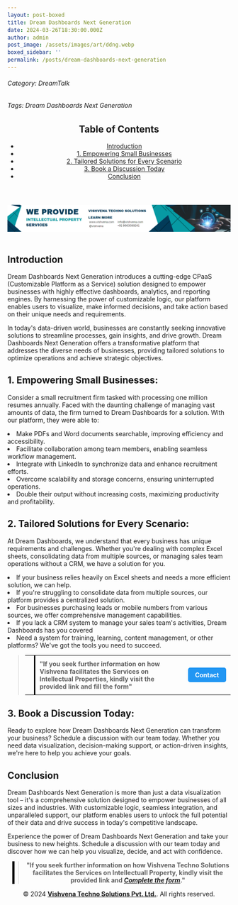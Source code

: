 ```yaml
---
layout: post-boxed
title: Dream Dashboards Next Generation
date: 2024-03-26T18:30:00.000Z
author: admin
post_image: /assets/images/art/ddng.webp
boxed_sidebar: ''
permalink: /posts/dream-dashboards-next-generation
---
```


###### Category: DreamTalk

###### Tags: Dream Dashboards Next Generation

<html lang="en">
<head>
    <meta charset="UTF-8">
    <meta name="viewport" content="width=device-width, initial-scale=1.0">
    <title><h1>Dream Dashboards Next Generation</h1></title>
    <meta name="description" content="Unlock the potential of highly advanced dashboards and reporting engines with Dream Dashboards Next Generation. Visualize, decide, and act with customizable logic to drive business success.">
</head>
<body>
   <header>
	<h2>Table of Contents</h2>
       <nav>
			<ul>
				<li><a href="#introduction">Introduction</a></li>
				<li><a href="#1">1. Empowering Small Businesses</a></li>
				<li><a href="#2">2. Tailored Solutions for Every Scenario</a></li>
				<li><a href="#3">3. Book a Discussion Today</a></li>
				<li><a href="#4">Conclusion</a></li>
			</ul>
		</nav>
	</header>

<a href="/contact">
  <img src="/assets/images/art/ip ads a.webp" alt="inlinead" style="max-width:100%; height:auto;">
</a>
<br><br>

<article>
    <section id="introduction">
        <h2>Introduction</h2>
        <p>Dream Dashboards Next Generation introduces a cutting-edge CPaaS (Customizable Platform as a Service) solution designed to empower businesses with highly effective dashboards, analytics, and reporting engines. By harnessing the power of customizable logic, our platform enables users to visualize, make informed decisions, and take action based on their unique needs and requirements.</p>
	</section>
<p>In today's data-driven world, businesses are constantly seeking innovative solutions to streamline processes, gain insights, and drive growth. Dream Dashboards Next Generation offers a transformative platform that addresses the diverse needs of businesses, providing tailored solutions to optimize operations and achieve strategic objectives.</p>
<section id="1">
	<h2>1. Empowering Small Businesses:</h2>
<p>Consider a small recruitment firm tasked with processing one million resumes annually. Faced with the daunting challenge of managing vast amounts of data, the firm turned to Dream Dashboards for a solution. With our platform, they were able to:</p>

<li>Make PDFs and Word documents searchable, improving efficiency and accessibility.</li>
<li>Facilitate collaboration among team members, enabling seamless workflow management.</li>
<li>Integrate with LinkedIn to synchronize data and enhance recruitment efforts.</li>
<li>Overcome scalability and storage concerns, ensuring uninterrupted operations.</li>
<li>Double their output without increasing costs, maximizing productivity and profitability.</li>
</section>

<section id="2">
	<h2>2. Tailored Solutions for Every Scenario:</h2>
<p>At Dream Dashboards, we understand that every business has unique requirements and challenges. Whether you're dealing with complex Excel sheets, consolidating data from multiple sources, or managing sales team operations without a CRM, we have a solution for you.</p>

<li>If your business relies heavily on Excel sheets and needs a more efficient solution, we can help.</li>
<li>If you're struggling to consolidate data from multiple sources, our platform provides a centralized solution.</li>
<li>For businesses purchasing leads or mobile numbers from various sources, we offer comprehensive management capabilities.</li>
<li>If you lack a CRM system to manage your sales team's activities, Dream Dashboards has you covered</li>
<li>Need a system for training, learning, content management, or other platforms? We've got the tools you need to succeed.</li>
</section>
<blockquote style="position:relative;">
 <table style="border-collapse: collapse; width: 100%;">
    <tr>
      <td style="border-right: 3px solid black; padding: 10px; width: auto;">
        <!-- Vertical line -->
      </td>
      <td style="padding: 10px; width: auto;">
        <b style="font-size:1em;">"If you seek further information on how Vishvena facilitates the Services on Intellectual Properties, kindly visit the provided link and fill the form"</b>
      </td>
      <td style="padding: 10px; width: auto;">
        <a href="/contact" style="display: inline-block; background-color: #2196F3; color: white; padding: 8px 16px; text-decoration: none; border-radius: 5px; font-weight: bold;">Contact</a>
      </td>
    </tr>
  </table>
  </blockquote>
<section id="3">
	<h2>3. Book a Discussion Today:</h2>
<p>Ready to explore how Dream Dashboards Next Generation can transform your business? Schedule a discussion with our team today. Whether you need data visualization, decision-making support, or action-driven insights, we're here to help you achieve your goals.</p>
</section>
<section id="4">
	<h2>Conclusion</h2>
<p>Dream Dashboards Next Generation is more than just a data visualization tool – it's a comprehensive solution designed to empower businesses of all sizes and industries. With customizable logic, seamless integration, and unparalleled support, our platform enables users to unlock the full potential of their data and drive success in today's competitive landscape.</p>

<p>Experience the power of Dream Dashboards Next Generation and take your business to new heights. Schedule a discussion with our team today and discover how we can help you visualize, decide, and act with confidence.</p>
</section>

</article>

<center><blockquote style="position:relative;">
<p><b style="font-size:1em;">"If you seek further information on how Vishvena Techno Solutions facilitates the Services on Intellectuall Property, kindly visit the provided link and <a href="/contact"><i>Complete the form</i></a>."</b></p>
<div style="position:absolute; top:0; bottom:0; left:-15px; border-left:5px solid black;"></div>
</blockquote></center>

<footer>
<center><p>&copy; 2024 <a href="https://vishvena.com"><b>Vishvena Techno Solutions Pvt. Ltd.</b></a>. All rights reserved.</p></center>

</footer>
</body>
</html>
